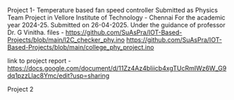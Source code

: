 Project 1- 
Temperature based fan speed controller
Submitted as Physics Team Project in Vellore Institute of Technology - Chennai
For the academic year 2024-25. Submitted on 26-04-2025.
Under the guidance of professor Dr. G Vinitha.
files - 
https://github.com/SuAsPra/IOT-Based-Projects/blob/main/I2C_checker_phy.ino
https://github.com/SuAsPra/IOT-Based-Projects/blob/main/college_phy_project.ino

link to project report - https://docs.google.com/document/d/11Zz4Az4bIiicb4xgTUcRmIWz6W_G9dq1pzzLlac8Ymc/edit?usp=sharing


Project 2
